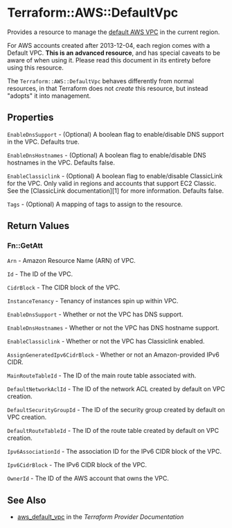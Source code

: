 # Terraform::AWS::DefaultVpc

Provides a resource to manage the [default AWS VPC](http://docs.aws.amazon.com/AmazonVPC/latest/UserGuide/default-vpc.html)
in the current region.

For AWS accounts created after 2013-12-04, each region comes with a Default VPC.
**This is an advanced resource**, and has special caveats to be aware of when
using it. Please read this document in its entirety before using this resource.

The `Terraform::AWS::DefaultVpc` behaves differently from normal resources, in that
Terraform does not _create_ this resource, but instead "adopts" it
into management.

## Properties

`EnableDnsSupport` - (Optional) A boolean flag to enable/disable DNS support in the VPC. Defaults true.

`EnableDnsHostnames` - (Optional) A boolean flag to enable/disable DNS hostnames in the VPC. Defaults false.

`EnableClassiclink` - (Optional) A boolean flag to enable/disable ClassicLink
for the VPC. Only valid in regions and accounts that support EC2 Classic.
See the [ClassicLink documentation][1] for more information. Defaults false.

`Tags` - (Optional) A mapping of tags to assign to the resource.


## Return Values

### Fn::GetAtt

`Arn` - Amazon Resource Name (ARN) of VPC.

`Id` - The ID of the VPC.

`CidrBlock` - The CIDR block of the VPC.

`InstanceTenancy` - Tenancy of instances spin up within VPC.

`EnableDnsSupport` - Whether or not the VPC has DNS support.

`EnableDnsHostnames` - Whether or not the VPC has DNS hostname support.

`EnableClassiclink` - Whether or not the VPC has Classiclink enabled.

`AssignGeneratedIpv6CidrBlock` - Whether or not an Amazon-provided IPv6 CIDR.

`MainRouteTableId` - The ID of the main route table associated with.

`DefaultNetworkAclId` - The ID of the network ACL created by default on VPC creation.

`DefaultSecurityGroupId` - The ID of the security group created by default on VPC creation.

`DefaultRouteTableId` - The ID of the route table created by default on VPC creation.

`Ipv6AssociationId` - The association ID for the IPv6 CIDR block of the VPC.

`Ipv6CidrBlock` - The IPv6 CIDR block of the VPC.

`OwnerId` - The ID of the AWS account that owns the VPC.

## See Also

* [aws_default_vpc](https://www.terraform.io/docs/providers/aws/r/default_vpc.html) in the _Terraform Provider Documentation_